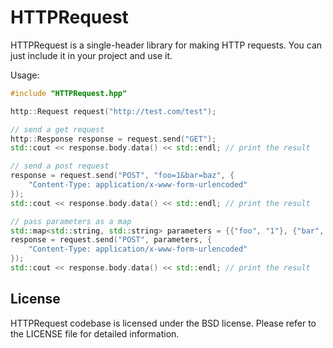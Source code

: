 # HTTPRequest

HTTPRequest is a single-header library for making HTTP requests. You can just include it in your project and use it.

Usage:
```cpp
#include "HTTPRequest.hpp"

http::Request request("http://test.com/test");

// send a get request
http::Response response = request.send("GET");
std::cout << response.body.data() << std::endl; // print the result

// send a post request
response = request.send("POST", "foo=1&bar=baz", {
    "Content-Type: application/x-www-form-urlencoded"
});
std::cout << response.body.data() << std::endl; // print the result

// pass parameters as a map
std::map<std::string, std::string> parameters = {{"foo", "1"}, {"bar", "baz"}};
response = request.send("POST", parameters, {
    "Content-Type: application/x-www-form-urlencoded"
});
std::cout << response.body.data() << std::endl; // print the result

```

## License

HTTPRequest codebase is licensed under the BSD license. Please refer to the LICENSE file for detailed information.
